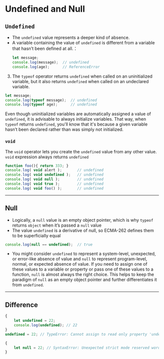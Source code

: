 # Undefined and Null

## `Undefined`
* The `undefined` value represents a deeper kind of absence.
* A variable containing the value of `undefined` is different from a variable
that hasn’t been defined at all.：
    ```js
    let message;
    console.log(message);  // undefined
    console.log(age);      // ReferenceError
    ```
3. The `typeof` operator returns `undefined` when called on an uninitialized
variable, but it also returns `undefined` when called on an undeclared variable.
```js
let message;
console.log(typeof message);  // undefined
console.log(typeof age);      // undefined    
```
Even though uninitialized variables are automatically assigned a value of
`undefined`, it is advisable to always initialize variables. That way, when
`typeof` returns `undefined`, you'll know that it's because a given variable
hasn’t been declared rather than was simply not initialized.

### `void`
The `void` operator lets you create the `undefined` value from any other value.
`void` expression always returns `undefined`
```js
function foo(){ return 333; }
console.log( void alert );       // undefined
console.log( void undefined );   // undefined
console.log( void null );        // undefined
console.log( void true );        // undefined
console.log( void foo() );       // undefined
```



***
## Null
* Logically, a `null` value is an empty object pointer, which is why `typeof`
returns `object` when it’s passed a `null` value
* The value `undefined` is a derivative of null, so ECMA-262 defines them to be
superficially equal
```js
console.log(null == undefined);  // true
```
* You might consider `undefined` to represent a system-level, unexpected, or
error-like absence of value and `null` to represent program-level, normal, or
expected absence of value. If you need to assign one of these values to a
variable or property or pass one of these values to a function, `null` is almost
 always the right choice. This helps to keep the paradigm of `null` as an empty
object pointer and further differentiates it from `undefined`.


***
## Difference
```js
{
    let undefined = 22;
    console.log(undefined); // 22
}
undefined = 22; // TypeError: Cannot assign to read only property 'undefined' of object '#<Window>'
```
```js
{
    let null = 22; // SyntaxError: Unexpected strict mode reserved word
}
```
